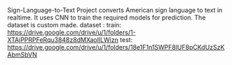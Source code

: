 Sign-Language-to-Text
Project converts American sign language to text in realtime. It uses CNN to train the required models for prediction. The dataset is custom made.
dataset :
train: https://drive.google.com/drive/u/1/folders/1-XTAjPPRPFeRqu3848z8dMXaolILWizn
test: https://drive.google.com/drive/u/1/folders/18e1F1n1SWPF8lUF8pCKdUzSzKAbmSbVN
